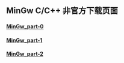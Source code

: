 ## MinGw C/C++ 非官方下载页面

#### [MinGw_part-0](https://mixiaozai.lanzouq.com/iLOmy2dj19wh)
#### [MinGw_part-1](https://mixiaozai.lanzouq.com/iFaJT2dj1ade)
#### [MinGw_part-2](https://mixiaozai.lanzouq.com/itpBO2dj1b0h)